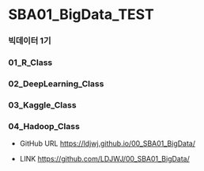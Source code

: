 # SBA01_BigData_TEST

### 빅데이터 1기
### 01_R_Class  
### 02_DeepLearning_Class 
### 03_Kaggle_Class 
### 04_Hadoop_Class

* GitHub URL
https://ldjwj.github.io/00_SBA01_BigData/

* LINK
https://github.com/LDJWJ/00_SBA01_BigData/


